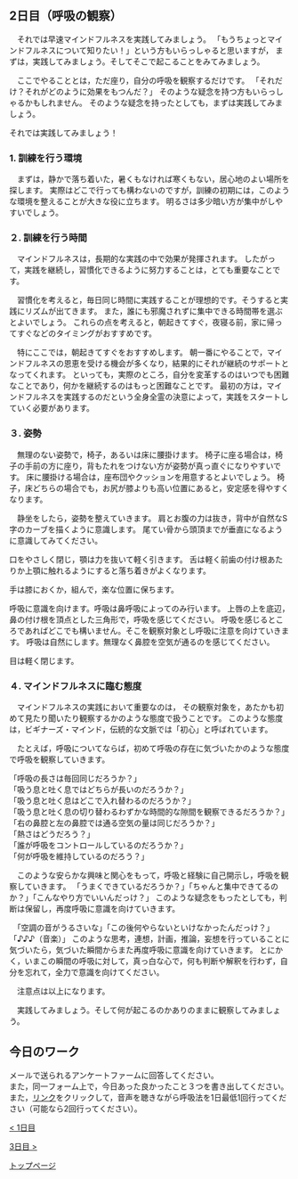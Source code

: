 ## 2日目（呼吸の観察）


　それでは早速マインドフルネスを実践してみましょう。
「もうちょっとマインドフルネスについて知りたい！」という方もいらっしゃると思いますが，
まずは，実践してみましょう。そしてそこで起こることをみてみましょう。


　ここでやることとは，ただ座り，自分の呼吸を観察するだけです。
「それだけ？それがどのように効果をもつんだ？」
そのような疑念を持つ方もいらっしゃるかもしれません。
そのような疑念を持ったとしても，まずは実践してみましょう。  


それでは実践してみましょう！


### 1. 訓練を行う環境  

　まずは，静かで落ち着いた，暑くもなければ寒くもない，居心地のよい場所を探します。
実際はどこで行っても構わないのですが，訓練の初期には，このような環境を整えることが大きな役に立ちます。
明るさは多少暗い方が集中がしやすいでしょう。 


### ２. 訓練を行う時間  

　マインドフルネスは，長期的な実践の中で効果が発揮されます。
したがって，実践を継続し，習慣化できるように努力することは，とても重要なことです。

　習慣化を考えると，毎日同じ時間に実践することが理想的です。そうすると実践にリズムが出てきます。
また，誰にも邪魔されずに集中できる時間帯を選ぶとよいでしょう。
これらの点を考えると，朝起きてすぐ，夜寝る前，家に帰ってすぐなどのタイミングがおすすめです。

　特にここでは，朝起きてすぐをおすすめします。
朝一番にやることで，マインドフルネスの恩恵を受ける機会が多くなり，結果的にそれが継続のサポートとなってくれます。
といっても，実際のところ，自分を変革するのはいつでも困難なことであり，何かを継続するのはもっと困難なことです。
最初の方は，マインドフルネスを実践するのだという全身全霊の決意によって，実践をスタートしていく必要があります。


### ３. 姿勢  

　無理のない姿勢で，椅子，あるいは床に腰掛けます。
椅子に座る場合は，椅子の手前の方に座り，背もたれをつけない方が姿勢が真っ直ぐになりやすいです。
床に腰掛ける場合は，座布団やクッションを用意するとよいでしょう。
椅子，床どちらの場合でも，お尻が膝よりも高い位置にあると，安定感を得やすくなります。  

　静坐をしたら，姿勢を整えていきます。
肩とお腹の力は抜き，背中が自然なS字のカーブを描くように意識します。
尾てい骨から頭頂までが垂直になるように意識してみてください。

 口をやさしく閉じ，顎は力を抜いて軽く引きます。
舌は軽く前歯の付け根あたりか上顎に触れるようにすると落ち着きがよくなります。

 手は膝におくか，組んで，楽な位置に保ちます。

 呼吸に意識を向けます。呼吸は鼻呼吸によってのみ行います。
上唇の上を底辺，鼻の付け根を頂点とした三角形で，呼吸を感じてください。
呼吸を感じるところであればどこでも構いません。そこを観察対象とし呼吸に注意を向けていきます。
呼吸は自然にします。無理なく鼻腔を空気が通るのを感じてください。

 目は軽く閉じます。


### ４. マインドフルネスに臨む態度  

　マインドフルネスの実践において重要なのは，
その観察対象を，あたかも初めて見たり聞いたり観察するかのような態度で扱うことです。
このような態度は，ビギナーズ・マインド，伝統的な文脈では「初心」と呼ばれています。

　たとえば，呼吸についてならば，初めて呼吸の存在に気づいたかのような態度で呼吸を観察していきます。

「呼吸の長さは毎回同じだろうか？」  
「吸う息と吐く息ではどちらが長いのだろうか？」  
「吸う息と吐く息はどこで入れ替わるのだろうか？」  
「吸う息と吐く息の切り替わるわずかな時間的な隙間を観察できるだろうか？」  
「右の鼻腔と左の鼻腔では通る空気の量は同じだろうか？」  
「熱さはどうだろう？」  
「誰が呼吸をコントロールしているのだろうか？」  
「何が呼吸を維持しているのだろう？」  

　このような安らかな興味と関心をもって，呼吸と経験に自己開示し，呼吸を観察していきます。
「うまくできているだろうか？」「ちゃんと集中できてるのか？」「こんなやり方でいいんだっけ？」
このような疑念をもったとしても，判断は保留し，再度呼吸に意識を向けていきます。

　「空調の音がうるさいな」「この後何やらないといけなかったんだっけ？」「♪♪♪（音楽）」
このような思考，連想，計画，推論，妄想を行っていることに気づいたら，気づいた瞬間からまた再度呼吸に意識を向けていきます。
とにかく，いまこの瞬間の呼吸に対して，真っ白な心で，何も判断や解釈を行わず，自分を忘れて，全力で意識を向けてください。

　注意点は以上になります。

　実践してみましょう。そして何が起こるのかありのままに観察してみましょう。


## 今日のワーク

メールで送られるアンケートファームに回答してください。  
また，同一フォーム上で，今日あった良かったこと３つを書き出してください。  
また，[リンク](https://drive.google.com/file/d/1Erxb7RnzMn71tc2M_okS41OYfvqesrNG/view?usp=sharing)をクリックして，音声を聴きながら呼吸法を1日最低1回行ってください（可能なら2回行ってください）。  

[< 1日目](https://hogishima.github.io/mfcbt/program/day1)

[3日目 >](https://hogishima.github.io/mfcbt/program/day3)

[トップページ](https://hogishima.github.io/mfcbt/)
